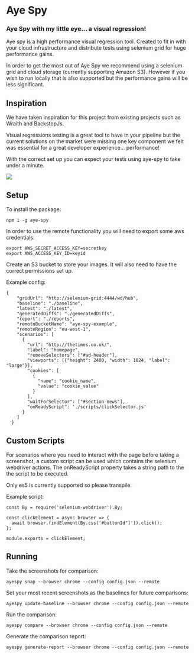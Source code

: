 # Aye Spy

### Aye Spy with my little eye... a visual regression!

Aye spy is a high performance visual regression tool. Created to fit in with your cloud infrastructure and distribute tests using selenium grid for huge performance gains.

In order to get the most out of Aye Spy we recommend using a selenium grid and cloud storage (currently supporting Amazon S3). However if you wish to run locally that is also supported but the performance gains will be less significant.

## Inspiration

We have taken inspiration for this project from existing projects such as Wraith and BackstopJs.

Visual regressions testing is a great tool to have in your pipeline but the current solutions on the market were missing one key component we felt was essential for a great developer experience... performance!

With the correct set up you can expect your tests using aye-spy to take under a minute.

![](https://s3-eu-west-1.amazonaws.com/aye-spy/ayespy-running.gif)

## Setup

To install the package:

`npm i -g aye-spy`

In order to use the remote functionality you will need to export some aws credentials:

```
export AWS_SECRET_ACCESS_KEY=secretkey
export AWS_ACCESS_KEY_ID=keyid
```

Create an S3 bucket to store your images. It will also need to have the correct permissions set up.

Example config:

```
{
    "gridUrl": "http://selenium-grid:4444/wd/hub",
    "baseline": "./baseline",
    "latest": "./latest",
    "generatedDiffs": "./generatedDiffs",
    "report": "./reports",
    "remoteBucketName": "aye-spy-example",
    "remoteRegion": "eu-west-1",
    "scenarios": [
      {
        "url": "http://thetimes.co.uk/",
        "label": "homepage",
        "removeSelectors": ["#ad-header"],
        "viewports": [{"height": 2400, "width": 1024, "label": "large"}],
        "cookies": [
          {
            "name": "cookie_name",
            "value": "cookie_value"
          }
        ],
        "waitForSelector": ["#section-news"],
        "onReadyScript": './scripts/clickSelector.js'
      }
    ]
  }
```

## Custom Scripts

For scenarios where you need to interact with the page before taking a screenshot, a custom script can be used which contains the selenium webdriver actions. The onReadyScript property takes a string path to the the script to be executed.

Only es5 is currently supported so please transpile.

Example script:

```
const By = require('selenium-webdriver').By;

const clickElement = async browser => {
  await browser.findElement(By.css('#buttonId"]')).click();
};

module.exports = clickElement;
```

## Running

Take the screenshots for comparison:

`ayespy snap --browser chrome --config config.json --remote`

Set your most recent screenshots as the baselines for future comparisons:

`ayespy update-baseline --browser chrome --config config.json --remote`

Run the comparison:

`ayespy compare --browser chrome --config config.json --remote`

Generate the comparison report:

`ayespy generate-report --browser chrome --config config.json --remote`
